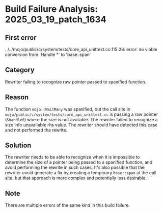 # Build Failure Analysis: 2025_03_19_patch_1634

## First error

../../mojo/public/c/system/tests/core_api_unittest.cc:115:28: error: no viable conversion from 'Handle *' to 'base::span<const Handle>'

## Category
Rewriter failing to recognize raw pointer passed to spanified function.

## Reason
The function `mojo::WaitMany` was spanified, but the call site in
`mojo/public/c/system/tests/core_api_unittest.cc` is passing a raw pointer
(`&handle0`) where the size is not available. The rewriter failed to
recognize a size info unavailable rhs value. The rewriter should have
detected this case and not performed the rewrite.

## Solution
The rewriter needs to be able to recognize when it is impossible to determine
the size of a pointer being passed to a spanified function, and avoid
performing the rewrite in such cases. It's also possible that the rewriter
could generate a fix by creating a temporary `base::span` at the call site,
but that approach is more complex and potentially less desirable.

## Note
There are multiple errors of the same kind in this build failure.